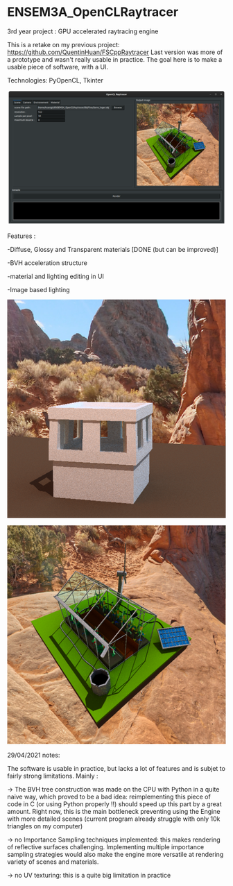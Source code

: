 # ENSEM3A_OpenCLRaytracer
3rd year project : GPU accelerated raytracing engine

This is a retake on my previous project: https://github.com/QuentinHuan/FSCppRaytracer
Last version was more of a prototype and wasn't really usable in practice. The goal here is to make a usable piece of software, with a UI.

Technologies: PyOpenCL, Tkinter

![alt text](/screenshots/screenshot.png)

Features :

-Diffuse, Glossy and Transparent materials [DONE (but can be improved)]

-BVH acceleration structure

-material and lighting editing in UI

-Image based lighting 

![alt text](/screenshots/IBL.png)

![alt text](/screenshots/Serre.png)

29/04/2021 notes:

The software is usable in practice, but lacks a lot of features and is subjet to fairly strong limitations. Mainly :

-> The BVH tree construction was made on the CPU with Python in a quite naive way, which proved to be a bad idea: reimplementing this piece of code in C (or using Python properly !!) should speed up this part by a great amount. Right now, this is the main bottleneck preventing using the Engine with more detailed scenes (current program already struggle with only 10k triangles on my computer)

-> no Importance Sampling techniques implemented: this makes rendering of reflective surfaces challenging. Implementing multiple importance sampling strategies would also make the engine more versatile at rendering variety of scenes and materials.

-> no UV texturing: this is a quite big limitation in practice

